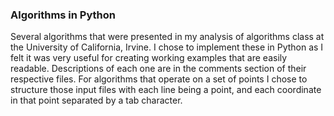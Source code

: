 ### Algorithms in Python

Several algorithms that were presented in my analysis of algorithms class at the University of California, Irvine. I chose to implement these in Python as
I felt it was very useful for creating working examples that are easily readable. Descriptions of each one are in the comments section of their respective files. For algorithms that operate on a set of points I chose to structure those input files with each line being a point, and each coordinate in that point separated by a tab character.
